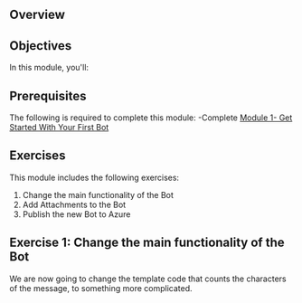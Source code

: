 ## Overview

## Objectives
In this module, you'll:


## Prerequisites
The following is required to complete this module:
-Complete [Module 1- Get Started With Your First Bot](https://github.com/sophiehn/MyBots/tree/master/1.%20Get%20Started%20With%20Your%20First%20Bot)

## Exercises
This module includes the following exercises:
1. Change the main functionality of the Bot
1. Add Attachments to the Bot
1. Publish the new Bot to Azure

## Exercise 1: Change the main functionality of the Bot

We are now going to change the template code that counts the characters of the message, to something more complicated.



